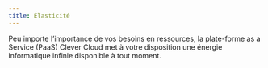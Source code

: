 ```yaml
---
title: Élasticité
---
```

Peu importe l’importance de vos besoins en ressources, la plate-forme as a
Service (PaaS) Clever Cloud met à votre disposition une énergie informatique
infinie disponible à tout moment. 
